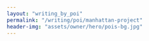 ```yaml
---
layout: "writing_by_poi"
permalink: "/writing/poi/manhattan-project"
header-img: "assets/owner/hero/pois-bg.jpg"
---
```

